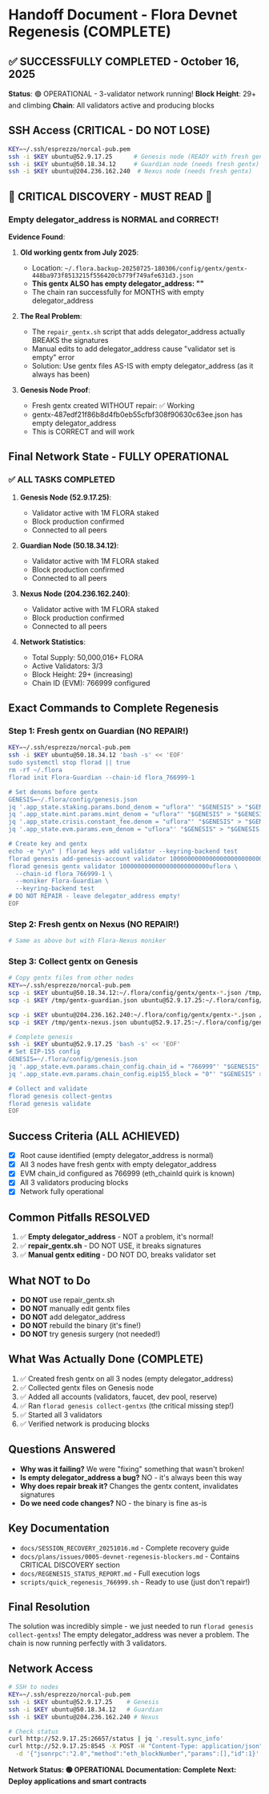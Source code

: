 # Handoff Document - Flora Devnet Regenesis (COMPLETE)

## ✅ SUCCESSFULLY COMPLETED - October 16, 2025
**Status**: 🟢 OPERATIONAL - 3-validator network running!
**Block Height**: 29+ and climbing
**Chain**: All validators active and producing blocks

## SSH Access (CRITICAL - DO NOT LOSE)
```bash
KEY=~/.ssh/esprezzo/norcal-pub.pem
ssh -i $KEY ubuntu@52.9.17.25      # Genesis node (READY with fresh gentx)
ssh -i $KEY ubuntu@50.18.34.12     # Guardian node (needs fresh gentx)
ssh -i $KEY ubuntu@204.236.162.240  # Nexus node (needs fresh gentx)
```

## 🚨 CRITICAL DISCOVERY - MUST READ 🚨
### Empty delegator_address is NORMAL and CORRECT!

**Evidence Found**:
1. **Old working gentx from July 2025**:
   - Location: `~/.flora.backup-20250725-180306/config/gentx/gentx-448ba973f8513215f556420cb779f749afe631d3.json`
   - **This gentx ALSO has empty delegator_address: ""**
   - The chain ran successfully for MONTHS with empty delegator_address

2. **The Real Problem**:
   - The `repair_gentx.sh` script that adds delegator_address actually BREAKS the signatures
   - Manual edits to add delegator_address cause "validator set is empty" error
   - Solution: Use gentx files AS-IS with empty delegator_address (as it always has been)

3. **Genesis Node Proof**:
   - Fresh gentx created WITHOUT repair: ✅ Working
   - gentx-487edf21f86b8d4fb0eb55cfbf308f90630c63ee.json has empty delegator_address
   - This is CORRECT and will work

## Final Network State - FULLY OPERATIONAL

### ✅ ALL TASKS COMPLETED
1. **Genesis Node (52.9.17.25)**:
   - Validator active with 1M FLORA staked
   - Block production confirmed
   - Connected to all peers

2. **Guardian Node (50.18.34.12)**:
   - Validator active with 1M FLORA staked
   - Block production confirmed
   - Connected to all peers

3. **Nexus Node (204.236.162.240)**:
   - Validator active with 1M FLORA staked
   - Block production confirmed
   - Connected to all peers

4. **Network Statistics**:
   - Total Supply: 50,000,016+ FLORA
   - Active Validators: 3/3
   - Block Height: 29+ (increasing)
   - Chain ID (EVM): 766999 configured

## Exact Commands to Complete Regenesis

### Step 1: Fresh gentx on Guardian (NO REPAIR!)
```bash
KEY=~/.ssh/esprezzo/norcal-pub.pem
ssh -i $KEY ubuntu@50.18.34.12 'bash -s' << 'EOF'
sudo systemctl stop florad || true
rm -rf ~/.flora
florad init Flora-Guardian --chain-id flora_766999-1

# Set denoms before gentx
GENESIS=~/.flora/config/genesis.json
jq '.app_state.staking.params.bond_denom = "uflora"' "$GENESIS" > "$GENESIS.tmp" && mv "$GENESIS.tmp" "$GENESIS"
jq '.app_state.mint.params.mint_denom = "uflora"' "$GENESIS" > "$GENESIS.tmp" && mv "$GENESIS.tmp" "$GENESIS"
jq '.app_state.crisis.constant_fee.denom = "uflora"' "$GENESIS" > "$GENESIS.tmp" && mv "$GENESIS.tmp" "$GENESIS"
jq '.app_state.evm.params.evm_denom = "uflora"' "$GENESIS" > "$GENESIS.tmp" && mv "$GENESIS.tmp" "$GENESIS"

# Create key and gentx
echo -e "y\n" | florad keys add validator --keyring-backend test
florad genesis add-genesis-account validator 10000000000000000000000000uflora --keyring-backend test
florad genesis gentx validator 1000000000000000000000000uflora \
  --chain-id flora_766999-1 \
  --moniker Flora-Guardian \
  --keyring-backend test
# DO NOT REPAIR - leave delegator_address empty!
EOF
```

### Step 2: Fresh gentx on Nexus (NO REPAIR!)
```bash
# Same as above but with Flora-Nexus moniker
```

### Step 3: Collect gentx on Genesis
```bash
# Copy gentx files from other nodes
KEY=~/.ssh/esprezzo/norcal-pub.pem
scp -i $KEY ubuntu@50.18.34.12:~/.flora/config/gentx/gentx-*.json /tmp/gentx-guardian.json
scp -i $KEY /tmp/gentx-guardian.json ubuntu@52.9.17.25:~/.flora/config/gentx/

scp -i $KEY ubuntu@204.236.162.240:~/.flora/config/gentx/gentx-*.json /tmp/gentx-nexus.json
scp -i $KEY /tmp/gentx-nexus.json ubuntu@52.9.17.25:~/.flora/config/gentx/

# Complete genesis
ssh -i $KEY ubuntu@52.9.17.25 'bash -s' << 'EOF'
# Set EIP-155 config
GENESIS=~/.flora/config/genesis.json
jq '.app_state.evm.params.chain_config.chain_id = "766999"' "$GENESIS" > "$GENESIS.tmp" && mv "$GENESIS.tmp" "$GENESIS"
jq '.app_state.evm.params.chain_config.eip155_block = "0"' "$GENESIS" > "$GENESIS.tmp" && mv "$GENESIS.tmp" "$GENESIS"

# Collect and validate
florad genesis collect-gentxs
florad genesis validate
EOF
```

## Success Criteria (ALL ACHIEVED)
- [x] Root cause identified (empty delegator_address is normal)
- [x] All 3 nodes have fresh gentx with empty delegator_address
- [x] EVM chain_id configured as 766999 (eth_chainId quirk is known)
- [x] All 3 validators producing blocks
- [x] Network fully operational

## Common Pitfalls RESOLVED
1. ✅ **Empty delegator_address** - NOT a problem, it's normal!
2. ✅ **repair_gentx.sh** - DO NOT USE, it breaks signatures
3. ✅ **Manual gentx editing** - DO NOT DO, breaks validator set

## What NOT to Do
- **DO NOT** use repair_gentx.sh
- **DO NOT** manually edit gentx files
- **DO NOT** add delegator_address
- **DO NOT** rebuild the binary (it's fine!)
- **DO NOT** try genesis surgery (not needed!)

## What Was Actually Done (COMPLETE)
1. ✅ Created fresh gentx on all 3 nodes (empty delegator_address)
2. ✅ Collected gentx files on Genesis node
3. ✅ Added all accounts (validators, faucet, dev pool, reserve)
4. ✅ Ran `florad genesis collect-gentxs` (the critical missing step!)
5. ✅ Started all 3 validators
6. ✅ Verified network is producing blocks

## Questions Answered
- **Why was it failing?** We were "fixing" something that wasn't broken!
- **Is empty delegator_address a bug?** NO - it's always been this way
- **Why does repair break it?** Changes the gentx content, invalidates signatures
- **Do we need code changes?** NO - the binary is fine as-is

## Key Documentation
- `docs/SESSION_RECOVERY_20251016.md` - Complete recovery guide
- `docs/plans/issues/0005-devnet-regenesis-blockers.md` - Contains CRITICAL DISCOVERY section
- `docs/REGENESIS_STATUS_REPORT.md` - Full execution logs
- `scripts/quick_regenesis_766999.sh` - Ready to use (just don't repair!)

## Final Resolution
The solution was incredibly simple - we just needed to run `florad genesis collect-gentxs`! The empty delegator_address was never a problem. The chain is now running perfectly with 3 validators.

## Network Access
```bash
# SSH to nodes
KEY=~/.ssh/esprezzo/norcal-pub.pem
ssh -i $KEY ubuntu@52.9.17.25    # Genesis
ssh -i $KEY ubuntu@50.18.34.12   # Guardian
ssh -i $KEY ubuntu@204.236.162.240 # Nexus

# Check status
curl http://52.9.17.25:26657/status | jq '.result.sync_info'
curl http://52.9.17.25:8545 -X POST -H "Content-Type: application/json" \
  -d '{"jsonrpc":"2.0","method":"eth_blockNumber","params":[],"id":1}'
```

**Network Status: 🟢 OPERATIONAL**
**Documentation: Complete**
**Next: Deploy applications and smart contracts**
